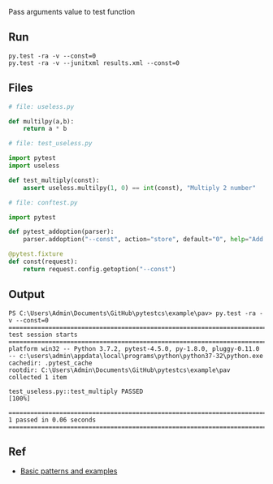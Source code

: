 Pass arguments value to test function

## Run

    py.test -ra -v --const=0
    py.test -ra -v --junitxml results.xml --const=0

## Files

```python
# file: useless.py

def multilpy(a,b):
	return a * b
```

```python
# file: test_useless.py

import pytest
import useless

def test_multiply(const):
    assert useless.multilpy(1, 0) == int(const), "Multiply 2 number"
```

```python
# file: conftest.py

import pytest

def pytest_addoption(parser):
    parser.addoption("--const", action="store", default="0", help="Add const as arg")

@pytest.fixture
def const(request):
    return request.config.getoption("--const")
```


## Output

    PS C:\Users\Admin\Documents\GitHub\pytestcs\example\pav> py.test -ra -v --const=0
    ============================================================================================================================================ test session starts =============================================================================================================================================
    platform win32 -- Python 3.7.2, pytest-4.5.0, py-1.8.0, pluggy-0.11.0 -- c:\users\admin\appdata\local\programs\python\python37-32\python.exe
    cachedir: .pytest_cache
    rootdir: C:\Users\Admin\Documents\GitHub\pytestcs\example\pav
    collected 1 item                                                                                                                                                                                                                                                                                              

    test_useless.py::test_multiply PASSED                                                                                                                                                                                                                                                                   [100%]

    ========================================================================================================================================== 1 passed in 0.06 seconds ==========================================================================================================================================

## Ref
- [Basic patterns and examples](https://docs.pytest.org/en/latest/example/simple.html#pass-different-values-to-a-test-function-depending-on-command-line-options)